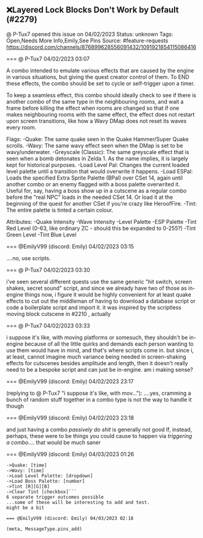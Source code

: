 ## ❌Layered Lock Blocks Don't Work by Default (#2279)
@ P-Tux7 opened this issue on 04/02/2023
Status: unknown
Tags: Open,Needs More Info,Emily,See Pins
Source: #feature-requests https://discord.com/channels/876899628556091432/1091921854115086416


=== @ P-Tux7 04/02/2023 03:07

A combo intended to emulate various effects that are caused by the engine in various situations, but giving the quest creator control of them. To END these effects, the combo should be set to cycle or self-trigger upon a timer.

To keep a seamless effect, this combo should ideally check to see if there is another combo of the same type in the neighbouring rooms, and wait a frame before killing the effect when rooms are changed so that if one makes neighbouring rooms with the same effect, the effect does not restart upon screen transitions, like how a Wavy DMap does not reset its waves every room.

Flags:
-Quake: The same quake seen in the Quake Hammer/Super Quake scrolls.
-Wavy: The same wavy effect seen when the DMap is set to be wavy/underwater.
-Greyscale (Classic): The same greyscale effect that is seen when a bomb detonates in Zelda 1. As the name implies, it is largely kept for historical purposes.
-Load Level Pal: Changes the current loaded level palette until a transition that would overwrite it happens.
-Load ESPal: Loads the specified Extra Sprite Palette (BPal) over CSet 14, again until another combo or an enemy flagged with a boss palette overwrited it. Useful for, say, having a boss show up in a cutscene as a regular combo before the "real NPC" loads in the needed CSet 14. Or load it at the beginning of the quest for another CSet if you're crazy like HeroofFire.
-Tint: The entire palette is tinted a certain colour.

Attributes:
-Quake Intensity
-Wave Intensity
-Level Palette
-ESP Palette
-Tint Red Level (0-63, like ordinary ZC - should this be expanded to 0-255?)
-Tint Green Level
-Tint Blue Level

=== @EmilyV99 (discord: Emily) 04/02/2023 03:15

....no, use scripts.

=== @ P-Tux7 04/02/2023 03:30

i've seen several different quests use the same generic "hit switch, screen shakes, secret sound" script, and since we already have two of those as in-engine things now, i figure it would be highly convenient for at least quake effects to cut out the middleman of having to download a database script or code a boilerplate script and import it. it was inspired by the scriptless moving block cutscene in #2210 , actually

=== @ P-Tux7 04/02/2023 03:33

i suppose it's like, with moving platforms or somesuch, they shouldn't be in-engine because of all the little quirks and demands each person wanting to use them would have in mind, and that's where scripts come in. but since i, at least, cannot imagine much variance being needed in screen-shaking effects for cutscenes besides amplitude and length, then it doesn't really need to be a bespoke script and can just be in-engine. am i making sense?

=== @EmilyV99 (discord: Emily) 04/02/2023 23:17

(replying to @ P-Tux7 "i suppose it's like, with mov…"): ....yes, cramming a bunch of random stuff together in a combo type is not the way to handle it though

=== @EmilyV99 (discord: Emily) 04/02/2023 23:18

and just having a combo *passively do shit* is generally not good
If, instead, perhaps, these were to be things you could cause to happen via *triggering a combo*.... that would be much saner

=== @EmilyV99 (discord: Emily) 04/03/2023 01:26

```
->Quake: [time]
->Wavy: [time]
->Load Level Palette: [dropdown]
->Load Boss Palette: [number]
->Tint [R][G][B]
->Clear Tint [checkbox]```
6 separate trigger outcomes possible
...some of these will be interesting to add and test.
might be a bit

=== @EmilyV99 (discord: Emily) 04/03/2023 02:18

(meta, MessageType.pins_add)
